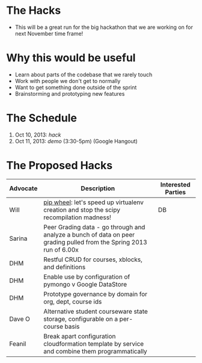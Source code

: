# The Hacks

* This will be a great run for the big hackathon that we are working on for next November time frame!

# Why this would be useful
* Learn about parts of the codebase that we rarely touch
* Work with people we don't get to normally
* Want to get something done outside of the sprint
* Brainstorming and prototyping new features

# The Schedule
1. Oct 10, 2013: *hack*
2. Oct 11, 2013: *demo* (3:30-5pm) (Google Hangout)

# The Proposed Hacks

| Advocate | Description | Interested Parties |
|----------|-------------|--------------------|
| Will     | [pip wheel](http://wheel.readthedocs.org/): let's speed up virtualenv creation and stop the scipy recompilation madness! | DB    |
| Sarina   | Peer Grading data - go through and analyze a bunch of data on peer grading pulled from the Spring 2013 run of 6.00x |  |
| DHM     | Restful CRUD for courses, xblocks, and definitions |     |
| DHM     | Enable use by configuration of pymongo v Google DataStore |     |
| DHM     | Prototype governance by domain for org, dept, course ids |     |
| Dave O  | Alternative student courseware state storage, configurable on a per-course basis |    |
| Feanil  | Break apart configuration cloudformation template by service and combine them programmatically|    |
